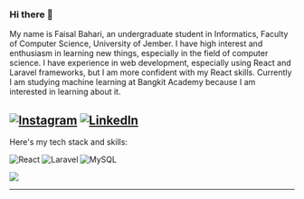 ### Hi there 👋

<p>My name is Faisal Bahari, an undergraduate student in Informatics, Faculty of Computer Science, University of Jember. I have high interest and enthusiasm in learning new things, especially in the field of computer science. I have experience in web development, especially using React and Laravel frameworks, but I am more confident with my React skills. Currently I am studying machine learning at Bangkit Academy because I am interested in learning about it.</p>

[![Instagram](https://img.shields.io/badge/Instagram-%23E4405F.svg?logo=Instagram&logoColor=white)](https://instagram.com/faisallbhr) [![LinkedIn](https://img.shields.io/badge/LinkedIn-%230077B5.svg?logo=linkedin&logoColor=white)](https://linkedin.com/in/faisallbhr) 
---
<p>Here's my tech stack and skills:</p>

![React](https://img.shields.io/badge/react-%2320232a.svg?style=for-the-badge&logo=react&logoColor=white)
![Laravel](https://img.shields.io/badge/laravel-%23FF2D20.svg?style=for-the-badge&logo=laravel&logoColor=white) 
![MySQL](https://img.shields.io/badge/mysql-%2300f.svg?style=for-the-badge&logo=mysql&logoColor=white)

![](https://github-readme-stats.vercel.app/api/top-langs/?username=faisallbhr&theme=light&hide_border=false&include_all_commits=false&count_private=false&layout=compact)

---

<!--Proudly created with GPRM ( https://gprm.itsvg.in ) -->

